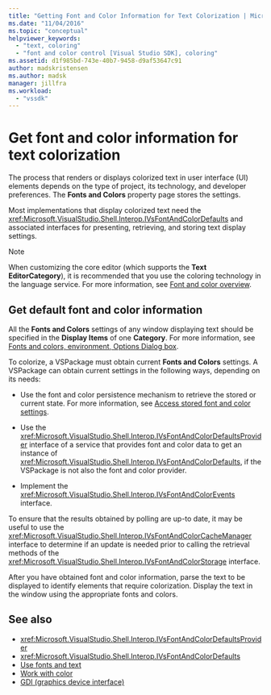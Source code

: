```yaml
---
title: "Getting Font and Color Information for Text Colorization | Microsoft Docs"
ms.date: "11/04/2016"
ms.topic: "conceptual"
helpviewer_keywords:
  - "text, coloring"
  - "font and color control [Visual Studio SDK], coloring"
ms.assetid: d1f985bd-743e-40b7-9458-d9af53647c91
author: madskristensen
ms.author: madsk
manager: jillfra
ms.workload:
  - "vssdk"
---
```

# Get font and color information for text colorization
The process that renders or displays colorized text in user interface (UI) elements depends on the type of project, its technology, and developer preferences. The **Fonts and Colors** property page stores the settings.

 Most implementations that display colorized text need the <xref:Microsoft.VisualStudio.Shell.Interop.IVsFontAndColorDefaults> and associated interfaces for presenting, retrieving, and storing text display settings.

> [!NOTE]
> When customizing the core editor (which supports the **Text EditorCategory**), it is recommended that you use the coloring technology in the language service. For more information, see [Font and color overview](../extensibility/font-and-color-overview.md).

## Get default font and color information
 All the **Fonts and Colors** settings of any window displaying text should be specified in the **Display Items** of one **Category**. For more information, see [Fonts and colors, environment, Options Dialog box](../ide/reference/fonts-and-colors-environment-options-dialog-box.md).

To colorize, a VSPackage must obtain current **Fonts and Colors** settings. A VSPackage can obtain current settings in the following ways, depending on its needs:

- Use the font and color persistence mechanism to retrieve the stored or current state. For more information, see [Access stored font and color settings](../extensibility/accessing-stored-font-and-color-settings.md).

- Use the <xref:Microsoft.VisualStudio.Shell.Interop.IVsFontAndColorDefaultsProvider> interface of a service that provides font and color data to get an instance of <xref:Microsoft.VisualStudio.Shell.Interop.IVsFontAndColorDefaults>, if the VSPackage is not also the font and color provider.

- Implement the <xref:Microsoft.VisualStudio.Shell.Interop.IVsFontAndColorEvents> interface.

To ensure that the results obtained by polling are up-to date, it may be useful to use the <xref:Microsoft.VisualStudio.Shell.Interop.IVsFontAndColorCacheManager> interface to determine if an update is needed prior to calling the retrieval methods of the <xref:Microsoft.VisualStudio.Shell.Interop.IVsFontAndColorStorage> interface.

After you have obtained font and color information, parse the text to be displayed to identify elements that require colorization. Display the text in the window using the appropriate fonts and colors.

## See also

- <xref:Microsoft.VisualStudio.Shell.Interop.IVsFontAndColorDefaultsProvider>
- <xref:Microsoft.VisualStudio.Shell.Interop.IVsFontAndColorDefaults>
- [Use fonts and text](/dotnet/framework/winforms/advanced/using-fonts-and-text)
- [Work with color](/cpp/windows/working-with-color-image-editor-for-icons)
- [GDI (graphics device interface)](https://msdn.microsoft.com/library/7e1d4540-bb2e-4257-8eee-eee376acba83)